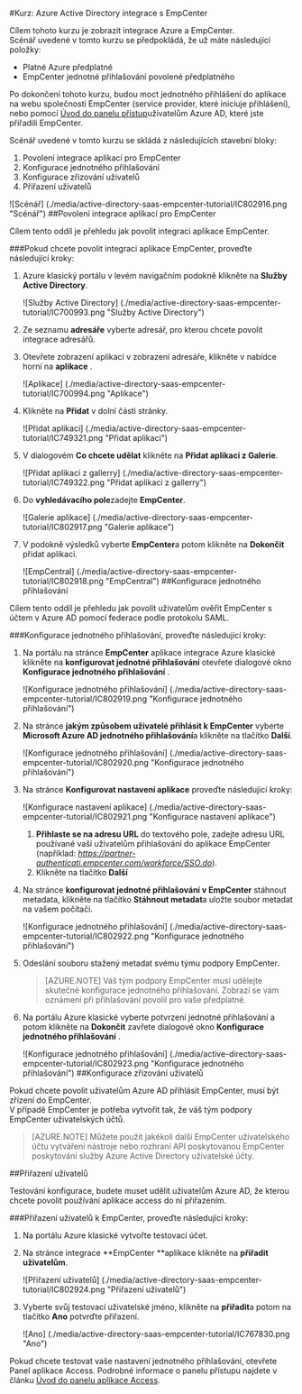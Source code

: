 <properties 
    pageTitle="Kurz: Azure Active Directory integrace s EmpCenter | Microsoft Azure" 
    description="Naučte se používat EmpCenter s Azure Active Directory povolit jednotné přihlašování, automatizované zřizování a další!" 
    services="active-directory" 
    authors="jeevansd"  
    documentationCenter="na" 
    manager="femila"/>
<tags 
    ms.service="active-directory" 
    ms.devlang="na" 
    ms.topic="article" 
    ms.tgt_pltfrm="na" 
    ms.workload="identity" 
    ms.date="08/16/2016" 
    ms.author="jeedes" />

#<a name="tutorial-azure-active-directory-integration-with-empcenter"></a>Kurz: Azure Active Directory integrace s EmpCenter
  
Cílem tohoto kurzu je zobrazit integrace Azure a EmpCenter.  
Scénář uvedené v tomto kurzu se předpokládá, že už máte následující položky:

-   Platné Azure předplatné
-   EmpCenter jednotné přihlašování povolené předplatného
  
Po dokončení tohoto kurzu, budou moct jednotného přihlášení do aplikace na webu společnosti EmpCenter (service provider, které iniciuje přihlášení), nebo pomocí [Úvod do panelu přístup](active-directory-saas-access-panel-introduction.md)uživatelům Azure AD, které jste přiřadili EmpCenter.
  
Scénář uvedené v tomto kurzu se skládá z následujících stavební bloky:

1.  Povolení integrace aplikací pro EmpCenter
2.  Konfigurace jednotného přihlašování
3.  Konfigurace zřizování uživatelů
4.  Přiřazení uživatelů

![Scénář] (./media/active-directory-saas-empcenter-tutorial/IC802916.png "Scénář")
##<a name="enabling-the-application-integration-for-empcenter"></a>Povolení integrace aplikací pro EmpCenter
  
Cílem tento oddíl je přehledu jak povolit integraci aplikace EmpCenter.

###<a name="to-enable-the-application-integration-for-empcenter-perform-the-following-steps"></a>Pokud chcete povolit integraci aplikace EmpCenter, proveďte následující kroky:

1.  Azure klasický portálu v levém navigačním podokně klikněte na **Služby Active Directory**.

    ![Služby Active Directory] (./media/active-directory-saas-empcenter-tutorial/IC700993.png "Služby Active Directory")

2.  Ze seznamu **adresáře** vyberte adresář, pro kterou chcete povolit integrace adresářů.

3.  Otevřete zobrazení aplikací v zobrazení adresáře, klikněte v nabídce horní na **aplikace** .

    ![Aplikace] (./media/active-directory-saas-empcenter-tutorial/IC700994.png "Aplikace")

4.  Klikněte na **Přidat** v dolní části stránky.

    ![Přidat aplikaci] (./media/active-directory-saas-empcenter-tutorial/IC749321.png "Přidat aplikaci")

5.  V dialogovém **Co chcete udělat** klikněte na **Přidat aplikaci z Galerie**.

    ![Přidat aplikaci z gallerry] (./media/active-directory-saas-empcenter-tutorial/IC749322.png "Přidat aplikaci z gallerry")

6.  Do **vyhledávacího pole**zadejte **EmpCenter**.

    ![Galerie aplikace] (./media/active-directory-saas-empcenter-tutorial/IC802917.png "Galerie aplikace")

7.  V podokně výsledků vyberte **EmpCenter**a potom klikněte na **Dokončit** přidat aplikaci.

    ![EmpCentral] (./media/active-directory-saas-empcenter-tutorial/IC802918.png "EmpCentral")
##<a name="configuring-single-sign-on"></a>Konfigurace jednotného přihlašování
  
Cílem tento oddíl je přehledu jak povolit uživatelům ověřit EmpCenter s účtem v Azure AD pomocí federace podle protokolu SAML.

###<a name="to-configure-single-sign-on-perform-the-following-steps"></a>Konfigurace jednotného přihlašování, proveďte následující kroky:

1.  Na portálu na stránce **EmpCenter** aplikace integrace Azure klasické klikněte na **konfigurovat jednotné přihlašování** otevřete dialogové okno **Konfigurace jednotného přihlašování** .

    ![Konfigurace jednotného přihlašování] (./media/active-directory-saas-empcenter-tutorial/IC802919.png "Konfigurace jednotného přihlašování")

2.  Na stránce **jakým způsobem uživatelé přihlásit k EmpCenter** vyberte **Microsoft Azure AD jednotného přihlašování**a klikněte na tlačítko **Další**.

    ![Konfigurace jednotného přihlašování] (./media/active-directory-saas-empcenter-tutorial/IC802920.png "Konfigurace jednotného přihlašování")

3.  Na stránce **Konfigurovat nastavení aplikace** proveďte následující kroky:

    ![Konfigurace nastavení aplikace] (./media/active-directory-saas-empcenter-tutorial/IC802921.png "Konfigurace nastavení aplikace")

    1.  **Přihlaste se na adresu URL** do textového pole, zadejte adresu URL používané vaší uživatelům přihlašování do aplikace EmpCenter (například: *https://partner-authenticati.empcenter.com/workforce/SSO.do*).
    2.  Klikněte na tlačítko **Další**

4.  Na stránce **konfigurovat jednotné přihlašování v EmpCenter** stáhnout metadata, klikněte na tlačítko **Stáhnout metadat**a uložte soubor metadat na vašem počítači.

    ![Konfigurace jednotného přihlašování] (./media/active-directory-saas-empcenter-tutorial/IC802922.png "Konfigurace jednotného přihlašování")

5.  Odeslání souboru stažený metadat svému týmu podpory EmpCenter.

    >[AZURE.NOTE] Váš tým podpory EmpCenter musí udělejte skutečné konfigurace jednotného přihlašování.
Zobrazí se vám oznámení při přihlašování povolil pro vaše předplatné.

6.  Na portálu Azure klasické vyberte potvrzení jednotné přihlašování a potom klikněte na **Dokončit** zavřete dialogové okno **Konfigurace jednotného přihlašování** .

    ![Konfigurace jednotného přihlašování] (./media/active-directory-saas-empcenter-tutorial/IC802923.png "Konfigurace jednotného přihlašování")
##<a name="configuring-user-provisioning"></a>Konfigurace zřizování uživatelů
  
Pokud chcete povolit uživatelům Azure AD přihlásit EmpCenter, musí být zřízení do EmpCenter.  
V případě EmpCenter je potřeba vytvořit tak, že váš tým podpory EmpCenter uživatelských účtů.

>[AZURE.NOTE] Můžete použít jakékoli další EmpCenter uživatelského účtu vytváření nástroje nebo rozhraní API poskytovanou EmpCenter poskytování služby Azure Active Directory uživatelské účty.

##<a name="assigning-users"></a>Přiřazení uživatelů
  
Testování konfigurace, budete muset udělit uživatelům Azure AD, že kterou chcete povolit používání aplikace access do ní přiřazením.

###<a name="to-assign-users-to-empcenter-perform-the-following-steps"></a>Přiřazení uživatelů k EmpCenter, proveďte následující kroky:

1.  Na portálu Azure klasické vytvořte testovací účet.

2.  Na stránce integrace **EmpCenter **aplikace klikněte na **přiřadit uživatelům**.

    ![Přiřazení uživatelů] (./media/active-directory-saas-empcenter-tutorial/IC802924.png "Přiřazení uživatelů")

3.  Vyberte svůj testovací uživatelské jméno, klikněte na **přiřadit**a potom na tlačítko **Ano** potvrďte přiřazení.

    ![Ano] (./media/active-directory-saas-empcenter-tutorial/IC767830.png "Ano")
  
Pokud chcete testovat vaše nastavení jednotného přihlašování, otevřete Panel aplikace Access. Podrobné informace o panelu přístupu najdete v článku [Úvod do panelu aplikace Access](active-directory-saas-access-panel-introduction.md).